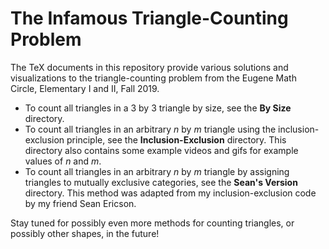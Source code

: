 # The Infamous Triangle-Counting Problem

The TeX documents in this repository provide various solutions and visualizations to the triangle-counting problem from the Eugene Math Circle, Elementary I and II, Fall 2019.
* To count all triangles in a 3 by 3 triangle by size, see the **By Size** directory.
* To count all triangles in an arbitrary *n* by *m* triangle using the inclusion-exclusion principle, see the **Inclusion-Exclusion** directory. This directory also contains some example videos and gifs for example values of *n* and *m*.
* To count all triangles in an arbitrary *n* by *m* triangle by assigning triangles to mutually exclusive categories, see the **Sean's Version** directory. This method was adapted from my inclusion-exclusion code by my friend Sean Ericson.

Stay tuned for possibly even more methods for counting triangles, or possibly other shapes, in the future!
